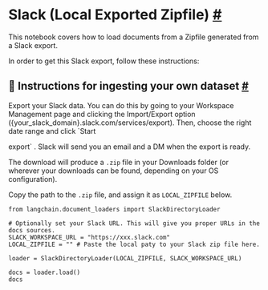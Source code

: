 


 Slack (Local Exported Zipfile)
 [#](#slack-local-exported-zipfile "Permalink to this headline")
=================================================================================================



 This notebook covers how to load documents from a Zipfile generated from a Slack export.
 



 In order to get this Slack export, follow these instructions:
 




 🧑 Instructions for ingesting your own dataset
 [#](#instructions-for-ingesting-your-own-dataset "Permalink to this headline")
-------------------------------------------------------------------------------------------------------------------------------



 Export your Slack data. You can do this by going to your Workspace Management page and clicking the Import/Export option ({your_slack_domain}.slack.com/services/export). Then, choose the right date range and click
 `Start
 

 export`
 . Slack will send you an email and a DM when the export is ready.
 



 The download will produce a
 `.zip`
 file in your Downloads folder (or wherever your downloads can be found, depending on your OS configuration).
 



 Copy the path to the
 `.zip`
 file, and assign it as
 `LOCAL_ZIPFILE`
 below.
 







```
from langchain.document_loaders import SlackDirectoryLoader 

```










```
# Optionally set your Slack URL. This will give you proper URLs in the docs sources.
SLACK_WORKSPACE_URL = "https://xxx.slack.com"
LOCAL_ZIPFILE = "" # Paste the local paty to your Slack zip file here.

loader = SlackDirectoryLoader(LOCAL_ZIPFILE, SLACK_WORKSPACE_URL)

```










```
docs = loader.load()
docs

```








